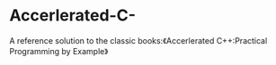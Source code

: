 Accerlerated-C-
===============

A reference solution to the classic books:《Accerlerated C++:Practical Programming by Example》
